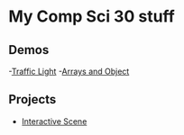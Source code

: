 # My Comp Sci 30 stuff 

## Demos 
-[Traffic Light](trafficlight)
-[Arrays and Object](circles)

## Projects 
- [Interactive Scene](scene)


